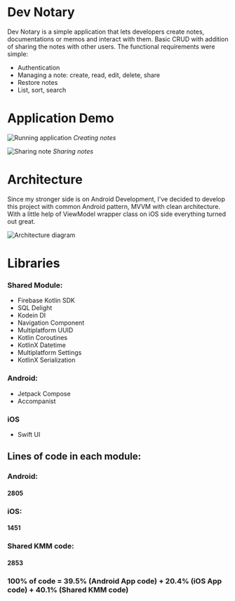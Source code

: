 

# Dev Notary

Dev Notary is a simple application that lets developers create notes, documentations or memos and interact with them. Basic CRUD with addition of sharing the notes with other users. The functional requirements were simple:
- Authentication
- Managing a note: create, read, edit, delete, share
- Restore notes
- List, sort, search

# Application Demo

![Running application](/img/kmm-my-first-take/creating-note.gif)
*Creating notes*

![Sharing note](/img/kmm-my-first-take/sharing-note.gif)
*Sharing notes*

# Architecture
Since my stronger side is on Android Development, I've decided to develop this project with common Android pattern, MVVM with clean architecture. With a little help of ViewModel wrapper class on iOS side everything turned out great.

![Architecture diagram](/img/kmm-my-first-take/architecture.png)

# Libraries

### Shared Module:
- Firebase Kotlin SDK
- SQL Delight
- Kodein DI
- Navigation Component
- Multiplatform UUID
- Kotlin Coroutines
- KotlinX Datetime
- Multiplatform Settings 
- KotlinX Serialization
 
### Android:
- Jetpack Compose
- Accompanist

 ### iOS
- Swift UI
 
## Lines of code in each module:
### Android:
#### 2805
### iOS:
#### 1451
### Shared KMM code:
#### 2853

### 100% of code = 39.5% (Android App code) + 20.4% (iOS App code) + 40.1% (Shared KMM code) 

